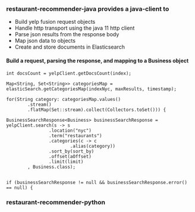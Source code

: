 ### restaurant-recommender-java provides a java-client to
- Build yelp fusion request objects
- Handle http transport using the java 11 http client
- Parse json results from the response body
- Map json data to objects
- Create and store documents in Elasticsearch


#### Build a request, parsing the response, and mapping to a Business object

```
int docsCount = yelpClient.getDocsCount(index);

Map<String, Set<String>> categoriesMap = elasticSearch.getCategoriesMap(indexNyc, maxResults, timestamp);

for(String category: categoriesMap.values()
        .stream()
        .flatMap(Set::stream).collect(Collectors.toSet())) {

BusinessSearchResponse<Business> businessSearchResponse = yelpClient.search(s -> s
                .location("nyc")
                .term("restaurants")
                .categories(c -> c
                        .alias(category))
                .sort_by(sort_by)
                .offset(aOffset)
                .limit(limit)
        , Business.class);


if (businessSearchResponse != null && businessSearchResponse.error() == null) {
```


### restaurant-recommender-python